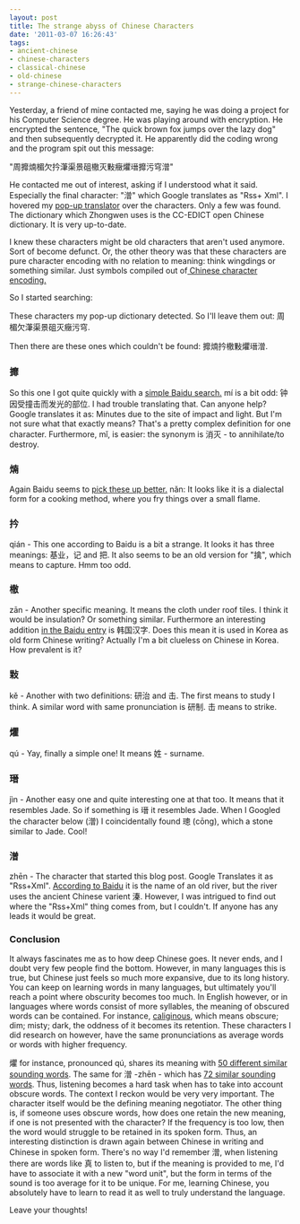 ```yaml
---
layout: post
title: The strange abyss of Chinese Characters
date: '2011-03-07 16:26:43'
tags:
- ancient-chinese
- chinese-characters
- classical-chinese
- old-chinese
- strange-chinese-characters
---
```


Yesterday, a friend of mine contacted me, saying he was doing a project for his Computer Science degree. He was playing around with encryption. He encrypted the sentence, "The quick brown fox jumps over the lazy dog" and then subsequently decrypted it. He apparently did the coding wrong and the program spit out this message:

"周攠煵楣欠扲潷渠景砠橵灭敤⁯癥爠瑨攠污穹⁤潧"

He contacted me out of interest, asking if I understood what it said. Especially the final character: "潧" which Google translates as "Rss+ Xml". I hovered my <a href="http://confusedlaowai.com/2010/04/google-chrome-translator-plugin-zhongwen/">pop-up translator</a> over the characters. Only a few was found. The dictionary which Zhongwen uses is the CC-EDICT open Chinese dictionary. It is very up-to-date.

I knew these characters might be old characters that aren't used anymore. Sort of become defunct. Or, the other theory was that these characters are pure character encoding with no relation to meaning: think wingdings or something similar. Just symbols compiled out of<a href="http://en.wikipedia.org/wiki/Chinese_character_encoding"> Chinese character encoding.</a>

So I started searching:

These characters my pop-up dictionary detected. So I'll leave them out: 周楣欠潷渠景砠灭癥污穹.

Then there are these ones which couldn't be found: 攠煵扲橵敤爠瑨潧.

<h3>攠</h3>
So this one I got quite quickly with a <a href="http://dict.baidu.com/s?wd=%94%7D">simple Baidu search.</a> mí is a bit odd: 钟因受撞击而发光的部位. I had trouble translating that. Can anyone help? Google translates it as: Minutes due to the site of impact and light. But I'm not sure what that exactly means? That's a pretty complex definition for one character. Furthermore, mǐ, is easier: the synonym is 消灭 - to annihilate/to destroy.

<h3>煵</h3>

Again Baidu seems to <a href="http://dict.baidu.com/s?wd=%9F%B2&tn=dict">pick these up better.</a> nǎn: It looks like it is a dialectal form for a cooking method, where you fry things over a small flame.

<h3>扲</h3>

qián - This one according to Baidu is a bit a strange. It looks it has three meanings: 基业，记 and 把. It also seems to be an old version for "擒", which means to capture. Hmm too odd.

<h3>橵</h3>
 
zān - Another specific meaning. It means the cloth under roof tiles. I think it would be insulation? Or something similar. Furthermore an interesting addition <a href="http://dict.baidu.com/s?wd=%99V&tn=dict">in the Baidu entry</a> is 韩国汉字. Does this mean it is used in Korea as old form Chinese writing? Actually I'm a bit clueless on Chinese in Korea. How prevalent is it?

<h3>敤</h3>

kě - Another with two definitions: 研治 and 击. The first means to study I think. A similar word with same pronunciation is 研制. 击 means to strike.

<h3>爠</h3>

qú - Yay, finally a simple one! It means 姓 - surname.

<h3>瑨</h3>

jìn - Another easy one and quite interesting one at that too. It means that it resembles Jade. So if something is 瑨 it resembles Jade. When I Googled the character below (潧) I coincidentally found 璁 (cōng), which a stone similar to Jade. Cool!

<h3>潧</h3>

zhēn - The character that started this blog post. Google Translates it as "Rss+Xml". <a href="http://dict.baidu.com/s?wd=%9D%9B&tn=dict">According to Baidu</a> it is the name of an old river, but the river uses the ancient Chinese varient 溱. However, I was intrigued to find out where the "Rss+Xml" thing comes from, but I couldn't. If anyone has any leads it would be great.

<h3>Conclusion</h3>

It always fascinates me as to how deep Chinese goes. It never ends, and I doubt very few people find the bottom. However, in many languages this is true, but Chinese just feels so much more expansive, due to its long history. You can keep on learning words in many languages, but ultimately you'll reach a point where obscurity becomes too much. In English however, or in languages where words consist of more syllables, the meaning of obscured words can be contained. For instance, <a href="http://www.kokogiak.com/logolepsy/ow_c.html">caliginous</a>, which means obscure; dim; misty; dark, the oddness of it becomes its retention. These characters I did research on however, have the same pronunciations as average words or words with higher frequency.

爠 for instance, pronounced qú, shares its meaning with <a href="http://www.mdbg.net/chindict/chindict.php?page=chardict&cdqman=q%C3%BA&cdrbst=0&cdmantmce=1">50 different similar sounding words</a>. The same for 潧 -zhēn - which has <a href="http://www.mdbg.net/chindict/chindict.php?page=chardict&cdqman=zh%C4%93n&cdrbst=0&cdmantmce=1">72 similar sounding words</a>. Thus, listening becomes a hard task when has to take into account obscure words. The context I reckon would be very very important. The character itself would be the defining meaning negotiator. The other thing is, if someone uses obscure words, how does one retain the new meaning, if one is not presented with the character? If the frequency is too low, then the word would struggle to be retained in its spoken form. Thus, an interesting distinction is drawn again between Chinese in writing and Chinese in spoken form. There's no way I'd remember 潧, when listening there are words like 真 to listen to, but if the meaning is provided to me, I'd have to associate it with a new "word unit", but the form in terms of the sound is too average for it to be unique. For me, learning Chinese, you absolutely have to learn to read it as well to truly understand the language.

Leave your thoughts!

&nbsp;